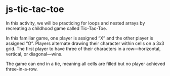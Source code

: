 # js-tic-tac-toe
In this activity, we will be practicing for loops and nested arrays by recreating a childhood game called Tic-Tac-Toe.

In this familiar game, one player is assigned “X” and the other player is assigned “O”. Players alternate drawing their
character within cells on a 3x3 grid. The first player to have three of their characters in a row—horizontal, vertical,
or diagonal—wins.

The game can end in a tie, meaning all cells are filled but no player achieved three-in-a-row.
